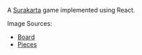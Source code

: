 A [Surakarta](http://www.cyningstan.com/game/122/surakarta) game implemented using React.

Image Sources:
* [Board](http://teenprograms.pbworks.com/w/page/20404843/GlobalGames)
* [Pieces](https://www.wpclipart.com/blanks/buttons/glossy_buttons/)